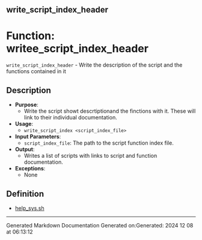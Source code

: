 ## write_script_index_header
# Function: writee_script_index_header
 `write_script_index_header` - Write the description of the script and the functions contained in it
## Description
- **Purpose**:
  - Write the script showt descrtiptionand the finctions with it. These will link to their
    individual documentation.
- **Usage**: 
  - `write_script_index <script_index_file>`
- **Input Parameters**: 
  - `script_index_file`: The path to the script function index file.
- **Output**: 
  - Writes a list of scripts with links to script and function documentation.
- **Exceptions**: 
  - None
## Definition
* [help_sys.sh](/docs/shdoc/bin/shinclude/help_sys_sh.md)

---
Generated Markdown Documentation
Generated on:Generated: 2024 12 08 at 06:13:12
